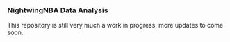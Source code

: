 ### NightwingNBA Data Analysis ###

This repository is still very much a work in progress, more updates to come soon.
